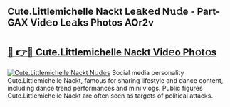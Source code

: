 ## Cute.Littlemichelle Nackt Le𝚊k𝚎d N𝚞𝚍e - Part-GAX Vid𝚎o Le𝚊ks Photos AOr2v

# <h2><a href="http://fb37aay.evod.top/?m=Cute.Littlemichelle+Nackt">🔗 👉🔴 Cute.Littlemichelle Nackt Vid𝚎o Ph𝚘t𝚘s</a></h2>

[![Cute.Littlemichelle Nackt N𝚞d𝚎s](https://i.imgur.com/8V9OHl7.gif)](http://fb37aay.evod.top/?m=Cute.Littlemichelle+Nackt)
Social media personality Cute.Littlemichelle Nackt, famous for sharing lifestyle and dance content, including dance trend performances and mini vlogs. Public figures Cute.Littlemichelle Nackt are often seen as targets of political attacks. 
